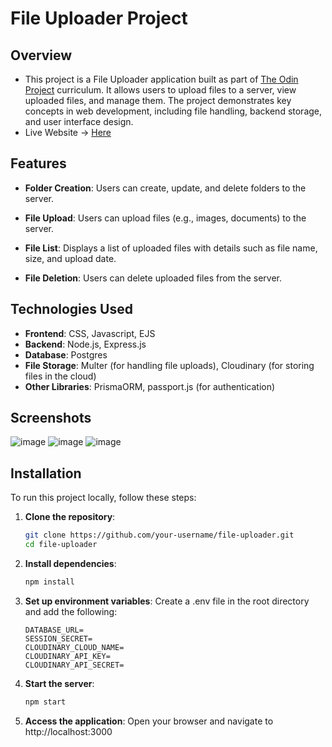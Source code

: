 # File Uploader Project
## Overview

- This project is a File Uploader application built as part of [The Odin Project](https://www.theodinproject.com) curriculum. It allows users to upload files to a server, view uploaded files, and manage them. The project demonstrates key concepts in web development, including file handling, backend storage, and user interface design.
- Live Website -> [Here]()

## Features
- **Folder Creation**: Users can create, update, and delete folders to the server.

- **File Upload**: Users can upload files (e.g., images, documents) to the server.
- **File List**: Displays a list of uploaded files with details such as file name, size, and upload date.
- **File Deletion**: Users can delete uploaded files from the server.

## Technologies Used

- **Frontend**: CSS, Javascript, EJS
- **Backend**: Node.js, Express.js
- **Database**: Postgres
- **File Storage**: Multer (for handling file uploads), Cloudinary (for storing files in the cloud)
- **Other Libraries**: PrismaORM, passport.js (for authentication)

## Screenshots
![image](https://github.com/user-attachments/assets/71031974-394a-4eb1-b1c3-91f4b8bb912d)
![image](https://github.com/user-attachments/assets/c9a27ba7-3820-4252-8841-4c7c8658a751)
![image](https://github.com/user-attachments/assets/93261f65-96a9-449c-8818-5de82825c690)



## Installation

To run this project locally, follow these steps:

1. **Clone the repository**:
    ```bash
    git clone https://github.com/your-username/file-uploader.git
    cd file-uploader
    ```
2. **Install dependencies**:
    ```bash
    npm install
    ```
  
3. **Set up environment variables**:
Create a .env file in the root directory and add the following:

    ```env
    DATABASE_URL=
    SESSION_SECRET=
    CLOUDINARY_CLOUD_NAME=
    CLOUDINARY_API_KEY=
    CLOUDINARY_API_SECRET=
    ```
4. **Start the server**:

    ```bash
    npm start
    ```

5. **Access the application**:
    Open your browser and navigate to http://localhost:3000